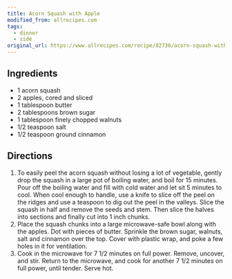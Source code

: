 ```yaml
---
title: Acorn Squash with Apple
modified_from: allrecipes.com
tags:
  - dinner
  - side
original_url: https://www.allrecipes.com/recipe/82736/acorn-squash-with-apple
---
```


## Ingredients

* 1 acorn squash
* 2 apples, cored and sliced
* 1 tablespoon butter
* 2 tablespoons brown sugar
* 1 tablespoon finely chopped walnuts
* 1/2 teaspoon salt
* 1/2 teaspoon ground cinnamon

## Directions

1. To easily peel the acorn squash without losing a lot of vegetable, gently drop the squash in a large pot of boiling water, and boil for 15 minutes. Pour off the boiling water and fill with cold water and let sit 5 minutes to cool. When cool enough to handle, use a knife to slice off the peel on the ridges and use a teaspoon to dig out the peel in the valleys. Slice the squash in half and remove the seeds and stem. Then slice the halves into sections and finally cut into 1 inch chunks.
1. Place the squash chunks into a large microwave-safe bowl along with the apples. Dot with pieces of butter. Sprinkle the brown sugar, walnuts, salt and cinnamon over the top. Cover with plastic wrap, and poke a few holes in it for ventilation.
1. Cook in the microwave for 7 1/2 minutes on full power. Remove, uncover, and stir. Return to the microwave, and cook for another 7 1/2 minutes on full power, until tender. Serve hot.